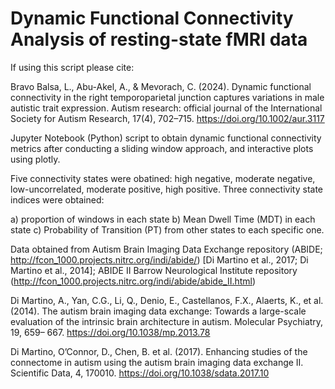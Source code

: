 # Dynamic Functional Connectivity Analysis of resting-state fMRI data

If using this script please cite: 

Bravo Balsa, L., Abu-Akel, A., & Mevorach, C. (2024). Dynamic functional connectivity in the right temporoparietal junction captures variations in male autistic trait expression. Autism research: official journal of the International Society for Autism Research, 17(4), 702–715. https://doi.org/10.1002/aur.3117



Jupyter Notebook (Python) script to obtain dynamic functional connectivity metrics after conducting a sliding window approach, and interactive plots using plotly. 

Five connectivity states were obatined: high negative, moderate negative, low-uncorrelated, moderate positive, high positive.
Three connectivity state indices were obtained:  

a) proportion of windows in each state
b) Mean Dwell Time (MDT) in each state
c) Probability of Transition (PT) from other states to each specific one. 

Data obtained from Autism Brain Imaging Data Exchange repository (ABIDE; http://fcon_1000.projects.nitrc.org/indi/abide/) [Di Martino et al., 2017; Di Martino et al., 2014]; ABIDE II  Barrow Neurological Institute repository (http://fcon_1000.projects.nitrc.org/indi/abide/abide_II.html)

Di Martino, A., Yan, C.G., Li, Q., Denio, E., Castellanos, F.X., Alaerts, K., et al. (2014). The autism brain imaging data exchange: Towards a large-scale evaluation of the intrinsic brain architecture in autism. Molecular Psychiatry, 19, 659– 667. https://doi.org/10.1038/mp.2013.78

Di Martino, O’Connor, D., Chen, B. et al. (2017). Enhancing studies of the connectome in autism using the autism brain imaging data exchange II. Scientific Data, 4, 170010. https://doi.org/10.1038/sdata.2017.10 
